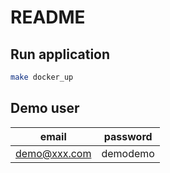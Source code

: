 # README

## Run application

```bash
make docker_up
```

## Demo user

| email | password |
----|----
| demo@xxx.com | demodemo |
